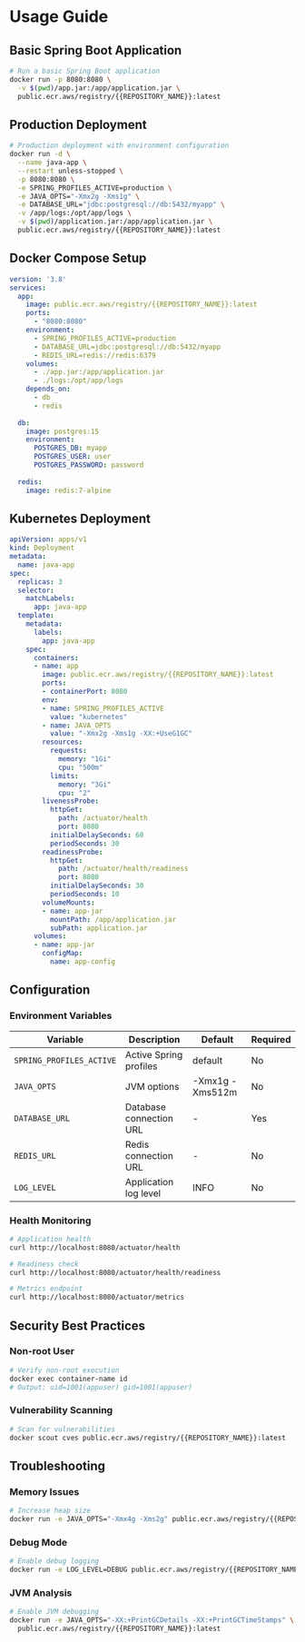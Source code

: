 # Usage Guide

## Basic Spring Boot Application

```bash
# Run a basic Spring Boot application
docker run -p 8080:8080 \
  -v $(pwd)/app.jar:/app/application.jar \
  public.ecr.aws/registry/{{REPOSITORY_NAME}}:latest
```

## Production Deployment

```bash
# Production deployment with environment configuration
docker run -d \
  --name java-app \
  --restart unless-stopped \
  -p 8080:8080 \
  -e SPRING_PROFILES_ACTIVE=production \
  -e JAVA_OPTS="-Xmx2g -Xms1g" \
  -e DATABASE_URL="jdbc:postgresql://db:5432/myapp" \
  -v /app/logs:/opt/app/logs \
  -v $(pwd)/application.jar:/app/application.jar \
  public.ecr.aws/registry/{{REPOSITORY_NAME}}:latest
```

## Docker Compose Setup

```yaml
version: '3.8'
services:
  app:
    image: public.ecr.aws/registry/{{REPOSITORY_NAME}}:latest
    ports:
      - "8080:8080"
    environment:
      - SPRING_PROFILES_ACTIVE=production
      - DATABASE_URL=jdbc:postgresql://db:5432/myapp
      - REDIS_URL=redis://redis:6379
    volumes:
      - ./app.jar:/app/application.jar
      - ./logs:/opt/app/logs
    depends_on:
      - db
      - redis
      
  db:
    image: postgres:15
    environment:
      POSTGRES_DB: myapp
      POSTGRES_USER: user
      POSTGRES_PASSWORD: password
      
  redis:
    image: redis:7-alpine
```

## Kubernetes Deployment

```yaml
apiVersion: apps/v1
kind: Deployment
metadata:
  name: java-app
spec:
  replicas: 3
  selector:
    matchLabels:
      app: java-app
  template:
    metadata:
      labels:
        app: java-app
    spec:
      containers:
      - name: app
        image: public.ecr.aws/registry/{{REPOSITORY_NAME}}:latest
        ports:
        - containerPort: 8080
        env:
        - name: SPRING_PROFILES_ACTIVE
          value: "kubernetes"
        - name: JAVA_OPTS
          value: "-Xmx2g -Xms1g -XX:+UseG1GC"
        resources:
          requests:
            memory: "1Gi"
            cpu: "500m"
          limits:
            memory: "3Gi"
            cpu: "2"
        livenessProbe:
          httpGet:
            path: /actuator/health
            port: 8080
          initialDelaySeconds: 60
          periodSeconds: 30
        readinessProbe:
          httpGet:
            path: /actuator/health/readiness
            port: 8080
          initialDelaySeconds: 30
          periodSeconds: 10
        volumeMounts:
        - name: app-jar
          mountPath: /app/application.jar
          subPath: application.jar
      volumes:
      - name: app-jar
        configMap:
          name: app-config
```

## Configuration

### Environment Variables

| Variable | Description | Default | Required |
|----------|-------------|---------|----------|
| `SPRING_PROFILES_ACTIVE` | Active Spring profiles | default | No |
| `JAVA_OPTS` | JVM options | -Xmx1g -Xms512m | No |  
| `DATABASE_URL` | Database connection URL | - | Yes |
| `REDIS_URL` | Redis connection URL | - | No |
| `LOG_LEVEL` | Application log level | INFO | No |

### Health Monitoring

```bash
# Application health
curl http://localhost:8080/actuator/health

# Readiness check  
curl http://localhost:8080/actuator/health/readiness

# Metrics endpoint
curl http://localhost:8080/actuator/metrics
```

## Security Best Practices

### Non-root User
```bash
# Verify non-root execution
docker exec container-name id
# Output: uid=1001(appuser) gid=1001(appuser)
```

### Vulnerability Scanning
```bash
# Scan for vulnerabilities
docker scout cves public.ecr.aws/registry/{{REPOSITORY_NAME}}:latest
```

## Troubleshooting

### Memory Issues
```bash
# Increase heap size
docker run -e JAVA_OPTS="-Xmx4g -Xms2g" public.ecr.aws/registry/{{REPOSITORY_NAME}}:latest
```

### Debug Mode
```bash
# Enable debug logging
docker run -e LOG_LEVEL=DEBUG public.ecr.aws/registry/{{REPOSITORY_NAME}}:latest
```

### JVM Analysis
```bash
# Enable JVM debugging
docker run -e JAVA_OPTS="-XX:+PrintGCDetails -XX:+PrintGCTimeStamps" \
  public.ecr.aws/registry/{{REPOSITORY_NAME}}:latest
```